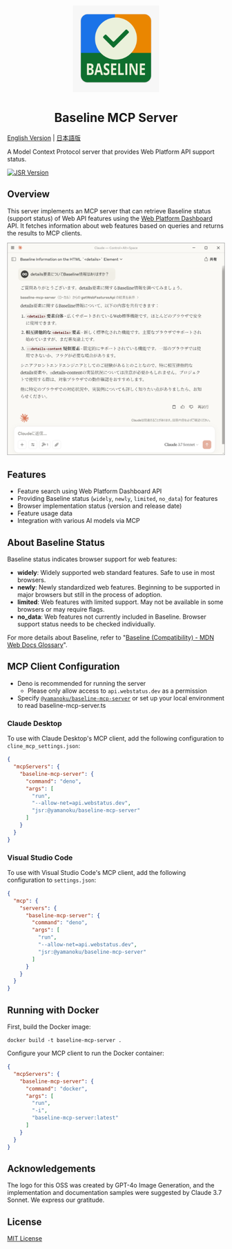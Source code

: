 <p align="center">
	<img src="./logo.png" alt="Baseline MCP Server Logo" width="200" height="200">
</p>

<h1 align="center">Baseline MCP Server</h1>

[English Version](./README_EN.md) | [日本語版](./README.md)

A Model Context Protocol server that provides Web Platform API support status.

[![JSR Version](https://jsr.io/badges/@yamanoku/baseline-mcp-server)](https://jsr.io/@yamanoku/baseline-mcp-server)

## Overview

This server implements an MCP server that can retrieve Baseline status (support
status) of Web API features using the
[Web Platform Dashboard](https://webstatus.dev/) API. It fetches information
about web features based on queries and returns the results to MCP clients.

![Claude Desktop showing Baseline information about details elements via the MCP server. The content lists baseline information for <details> element, mutually exclusive <details> elements, and ::details-content pseudo-element.](./screenshot_claude_desktop.png)

## Features

- Feature search using Web Platform Dashboard API
- Providing Baseline status (`widely`, `newly`, `limited`, `no_data`) for
  features
- Browser implementation status (version and release date)
- Feature usage data
- Integration with various AI models via MCP

## About Baseline Status

Baseline status indicates browser support for web features:

- **widely**: Widely supported web standard features. Safe to use in most
  browsers.
- **newly**: Newly standardized web features. Beginning to be supported in major
  browsers but still in the process of adoption.
- **limited**: Web features with limited support. May not be available in some
  browsers or may require flags.
- **no_data**: Web features not currently included in Baseline. Browser support
  status needs to be checked individually.

For more details about Baseline, refer to
"[Baseline (Compatibility) - MDN Web Docs Glossary](https://developer.mozilla.org/en-US/docs/Glossary/Baseline/Compatibility)".

## MCP Client Configuration

- Deno is recommended for running the server
  - Please only allow access to `api.webstatus.dev` as a permission
- Specify
  [`@yamanoku/baseline-mcp-server`](https://jsr.io/@yamanoku/baseline-mcp-server)
  or set up your local environment to read baseline-mcp-server.ts

### Claude Desktop

To use with Claude Desktop's MCP client, add the following configuration to
`cline_mcp_settings.json`:

```json
{
  "mcpServers": {
    "baseline-mcp-server": {
      "command": "deno",
      "args": [
        "run",
        "--allow-net=api.webstatus.dev",
        "jsr:@yamanoku/baseline-mcp-server"
      ]
    }
  }
}
```

### Visual Studio Code

To use with Visual Studio Code's MCP client, add the following configuration to
`settings.json`:

```json
{
  "mcp": {
    "servers": {
      "baseline-mcp-server": {
        "command": "deno",
        "args": [
          "run",
          "--allow-net=api.webstatus.dev",
          "jsr:@yamanoku/baseline-mcp-server"
        ]
      }
    }
  }
}
```

## Running with Docker

First, build the Docker image:

```shell
docker build -t baseline-mcp-server .
```

Configure your MCP client to run the Docker container:

```json
{
  "mcpServers": {
    "baseline-mcp-server": {
      "command": "docker",
      "args": [
        "run",
        "-i",
        "baseline-mcp-server:latest"
      ]
    }
  }
}
```

## Acknowledgements

The logo for this OSS was created by GPT-4o Image Generation, and the
implementation and documentation samples were suggested by Claude 3.7 Sonnet. We
express our gratitude.

## License

[MIT License](./LICENSE)
